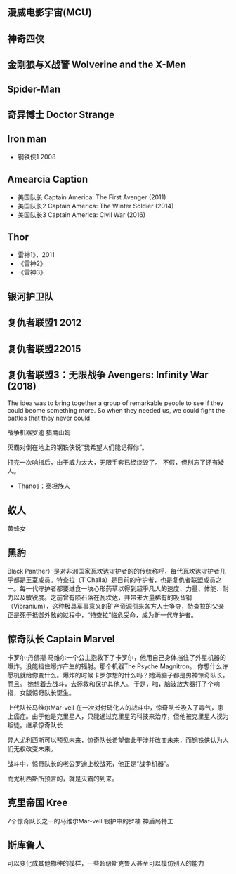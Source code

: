 ## 漫威电影宇宙(MCU)


## 神奇四侠

## 金刚狼与X战警 Wolverine and the X-Men

## Spider-Man

## 奇异博士 Doctor Strange


## Iron man

* 钢铁侠1 2008

## Amearcia Caption

* 美国队长 Captain America: The First Avenger (2011)
* 美国队长2 Captain America: The Winter Soldier (2014)
* 美国队长3 Captain America: Civil War (2016)

## Thor

* 雷神1》，2011
* 《雷神2》
* 《雷神3》

## 银河护卫队

## 复仇者联盟1 2012

## 复仇者联盟22015

## 复仇者联盟3：无限战争 Avengers: Infinity War (2018)

The idea was to bring together a group of remarkable people to see if they could beome something more. So when they needed us, we could fight the battles that they never could.

战争机器罗迪
猎鹰山姆

灭霸对倒在地上的钢铁侠说“我希望人们能记得你”。

打完一次响指后，由于威力太大，无限手套已经烧毁了。 不假，但别忘了还有矮人。

* Thanos：泰坦族人

## 蚁人

黄蜂女

## 黑豹

Black Panther）是对非洲国家瓦坎达守护者的的传统称呼，每代瓦坎达守护者几乎都是王室成员。特查拉（T'Challa）是目前的守护者，也是复仇者联盟成员之一。每一代守护者都要进食一块心形药草以得到超乎凡人的速度、力量、体能、耐力以及敏锐度。之前曾有陨石落在瓦坎达，并带来大量稀有的吸音钢（Vibranium），这种极具军事意义的矿产资源引来各方人士争夺，特查拉的父亲正是死于抵御外敌的过程中，“特查拉”临危受命，成为新一代守护者。

## 惊奇队长 Captain Marvel

卡罗尔·丹佛斯
马维尔一个公主抱救下了卡罗尔，他用自己身体挡住了外星机器的爆炸。没能挡住爆炸产生的辐射。那个机器The Psyche Magnitron。
你想什么许愿机就给你变什么。爆炸的时候卡罗尔想的什么吗？她满脑子都是男神惊奇队长。 而且。 她想着去战斗，去拯救和保护其他人。 于是，啪，脑波放大器打了个响指，女版惊奇队长诞生。

上代队长马维尔Mar-vell 在一次对付硝化人的战斗中，惊奇队长吸入了毒气，患上癌症。由于他是克里星人，只能通过克里星的科技来治疗，但他被克里星人视为叛徒。继承惊奇队长

异人尤利西斯可以预见未来，惊奇队长希望借此干涉并改变未来，而钢铁侠认为人们无权改变未来。

战斗中，惊奇队长的老公罗迪上校战死，他正是“战争机器”。

而尤利西斯所预言的，就是灭霸的到来。

## 克里帝国 Kree

7个惊奇队长之一的马维尔Mar-vell 银护中的罗楠 神盾局特工

## 斯库鲁人

可以变化成其他物种的模样，一些超级斯克鲁人甚至可以模仿别人的能力
